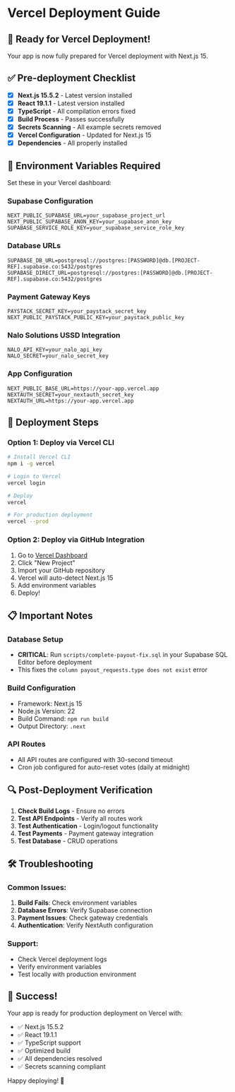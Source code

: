 # Vercel Deployment Guide

## 🚀 Ready for Vercel Deployment!

Your app is now fully prepared for Vercel deployment with Next.js 15.

## ✅ Pre-deployment Checklist

- [x] **Next.js 15.5.2** - Latest version installed
- [x] **React 19.1.1** - Latest version installed
- [x] **TypeScript** - All compilation errors fixed
- [x] **Build Process** - Passes successfully
- [x] **Secrets Scanning** - All example secrets removed
- [x] **Vercel Configuration** - Updated for Next.js 15
- [x] **Dependencies** - All properly installed

## 🔧 Environment Variables Required

Set these in your Vercel dashboard:

### Supabase Configuration
```
NEXT_PUBLIC_SUPABASE_URL=your_supabase_project_url
NEXT_PUBLIC_SUPABASE_ANON_KEY=your_supabase_anon_key
SUPABASE_SERVICE_ROLE_KEY=your_supabase_service_role_key
```

### Database URLs
```
SUPABASE_DB_URL=postgresql://postgres:[PASSWORD]@db.[PROJECT-REF].supabase.co:5432/postgres
SUPABASE_DIRECT_URL=postgresql://postgres:[PASSWORD]@db.[PROJECT-REF].supabase.co:5432/postgres
```

### Payment Gateway Keys
```
PAYSTACK_SECRET_KEY=your_paystack_secret_key
NEXT_PUBLIC_PAYSTACK_PUBLIC_KEY=your_paystack_public_key
```

### Nalo Solutions USSD Integration
```
NALO_API_KEY=your_nalo_api_key
NALO_SECRET=your_nalo_secret_key
```

### App Configuration
```
NEXT_PUBLIC_BASE_URL=https://your-app.vercel.app
NEXTAUTH_SECRET=your_nextauth_secret_key
NEXTAUTH_URL=https://your-app.vercel.app
```

## 🚀 Deployment Steps

### Option 1: Deploy via Vercel CLI
```bash
# Install Vercel CLI
npm i -g vercel

# Login to Vercel
vercel login

# Deploy
vercel

# For production deployment
vercel --prod
```

### Option 2: Deploy via GitHub Integration
1. Go to [Vercel Dashboard](https://vercel.com/dashboard)
2. Click "New Project"
3. Import your GitHub repository
4. Vercel will auto-detect Next.js 15
5. Add environment variables
6. Deploy!

## 📋 Important Notes

### Database Setup
- **CRITICAL**: Run `scripts/complete-payout-fix.sql` in your Supabase SQL Editor before deployment
- This fixes the `column payout_requests.type does not exist` error

### Build Configuration
- Framework: Next.js 15
- Node.js Version: 22
- Build Command: `npm run build`
- Output Directory: `.next`

### API Routes
- All API routes are configured with 30-second timeout
- Cron job configured for auto-reset votes (daily at midnight)

## 🔍 Post-Deployment Verification

1. **Check Build Logs** - Ensure no errors
2. **Test API Endpoints** - Verify all routes work
3. **Test Authentication** - Login/logout functionality
4. **Test Payments** - Payment gateway integration
5. **Test Database** - CRUD operations

## 🛠️ Troubleshooting

### Common Issues:
1. **Build Fails**: Check environment variables
2. **Database Errors**: Verify Supabase connection
3. **Payment Issues**: Check gateway credentials
4. **Authentication**: Verify NextAuth configuration

### Support:
- Check Vercel deployment logs
- Verify environment variables
- Test locally with production environment

## 🎉 Success!

Your app is ready for production deployment on Vercel with:
- ✅ Next.js 15.5.2
- ✅ React 19.1.1
- ✅ TypeScript support
- ✅ Optimized build
- ✅ All dependencies resolved
- ✅ Secrets scanning compliant

Happy deploying! 🚀